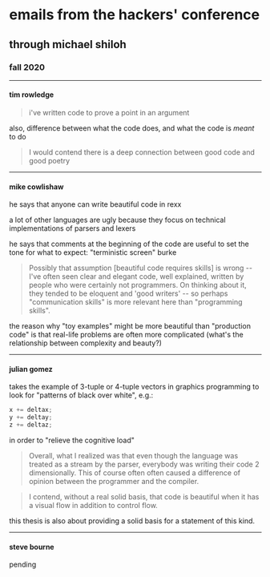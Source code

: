 # emails from the hackers' conference

## through michael shiloh

### fall 2020

----

#### tim rowledge

> i've written code to prove a point in an argument

also, difference between what the code does, and what the code is *meant* to do

> I would contend there is a deep connection between good code and good poetry

----

#### mike cowlishaw

he says that anyone can write beautiful code in rexx

a lot of other languages are ugly because they focus on technical implementations of parsers and lexers

he says that comments at the beginning of the code are useful to set the tone for what to expect: "terministic screen" burke

> Possibly that assumption [beautiful code requires skills] is wrong -- I've often seen clear and elegant code, well explained, written by people who were certainly not programmers.  On thinking about it, they tended to be eloquent and 'good writers' -- so perhaps "communication skills" is more relevant here than "programming skills".

the reason why "toy examples" might be more beautiful than "production code" is that real-life problems are often more complicated (what's the relationship between complexity and beauty?)

----

#### julian gomez

takes the example of 3-tuple or 4-tuple vectors in graphics programming to look for "patterns of black over white", e.g.:

```c
x += deltax;
y += deltay;
z += deltaz;
```

in order to "relieve the cognitive load"

> Overall, what I realized was that even though the language was treated as a stream by the parser, everybody was writing their code 2 dimensionally. This of course often often caused a difference of opinion between the programmer and the compiler.

> I contend, without a real solid basis, that code is beautiful when it has a visual flow in addition to control flow.

this thesis is also about providing a solid basis for a statement of this kind.

----

#### steve bourne

pending
